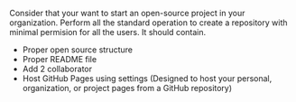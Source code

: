 Consider that your want to start an open-source project in your organization. Perform all the standard operation to create a repository with minimal permision for all the users. It should contain.
- Proper open source structure
- Proper README file
- Add 2 collaborator
- Host GitHub Pages using settings (Designed to host your personal, organization, or project pages from a GitHub repository)